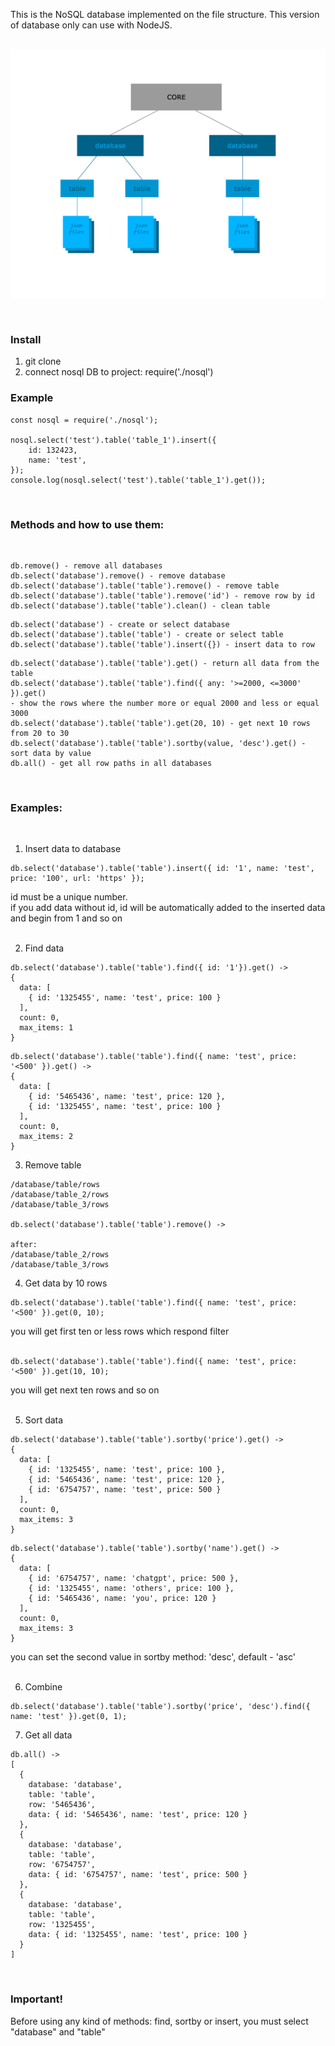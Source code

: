 This is the NoSQL database implemented on the file structure. This version of database only can use with NodeJS.
<br><br>

![database_structure](./database_structure.png "Database Structure")

<br>

### Install

1. git clone
2. connect nosql DB to project: require('./nosql')

### Example

```
const nosql = require('./nosql');

nosql.select('test').table('table_1').insert({
    id: 132423,
    name: 'test',
});
console.log(nosql.select('test').table('table_1').get());
```

<br>

### Methods and how to use them:
<br>

```
db.remove() - remove all databases
db.select('database').remove() - remove database
db.select('database').table('table').remove() - remove table
db.select('database').table('table').remove('id') - remove row by id
db.select('database').table('table').clean() - clean table
```
```
db.select('database') - create or select database
db.select('database').table('table') - create or select table
db.select('database').table('table').insert({}) - insert data to row
```
```
db.select('database').table('table').get() - return all data from the table
db.select('database').table('table').find({ any: '>=2000, <=3000' }).get()
- show the rows where the number more or equal 2000 and less or equal 3000
db.select('database').table('table').get(20, 10) - get next 10 rows from 20 to 30
db.select('database').table('table').sortby(value, 'desc').get() - sort data by value
db.all() - get all row paths in all databases
```

<br>

### Examples:
<br>

1. Insert data to database
```
db.select('database').table('table').insert({ id: '1', name: 'test', price: '100', url: 'https' });
```
id must be a unique number.\
if you add data without id, id will be automatically added to the inserted data and begin from 1 and so on
<br><br>

2. Find data
```
db.select('database').table('table').find({ id: '1'}).get() ->
{
  data: [
    { id: '1325455', name: 'test', price: 100 }
  ],
  count: 0,
  max_items: 1
}
```
```
db.select('database').table('table').find({ name: 'test', price: '<500' }).get() ->
{
  data: [
    { id: '5465436', name: 'test', price: 120 },
    { id: '1325455', name: 'test', price: 100 }
  ],
  count: 0,
  max_items: 2
}
```
3. Remove table
```
/database/table/rows
/database/table_2/rows
/database/table_3/rows

db.select('database').table('table').remove() ->

after:
/database/table_2/rows
/database/table_3/rows
```
4. Get data by 10 rows
```
db.select('database').table('table').find({ name: 'test', price: '<500' }).get(0, 10);
```
you will get first ten or less rows which respond filter
<br><br>

```
db.select('database').table('table').find({ name: 'test', price: '<500' }).get(10, 10);
```
you will get next ten rows and so on
<br><br>

5. Sort data
```
db.select('database').table('table').sortby('price').get() ->
{
  data: [
    { id: '1325455', name: 'test', price: 100 },
    { id: '5465436', name: 'test', price: 120 },
    { id: '6754757', name: 'test', price: 500 }
  ],
  count: 0,
  max_items: 3
}
```
```
db.select('database').table('table').sortby('name').get() ->
{
  data: [
    { id: '6754757', name: 'chatgpt', price: 500 },
    { id: '1325455', name: 'others', price: 100 },
    { id: '5465436', name: 'you', price: 120 }
  ],
  count: 0,
  max_items: 3
}
```
you can set the second value in sortby method: 'desc', default - 'asc'
<br><br>

6. Combine
```
db.select('database').table('table').sortby('price', 'desc').find({ name: 'test' }).get(0, 1);
```

7. Get all data
```
db.all() ->
[
  {
    database: 'database',
    table: 'table',
    row: '5465436',
    data: { id: '5465436', name: 'test', price: 120 }
  },
  {
    database: 'database',
    table: 'table',
    row: '6754757',
    data: { id: '6754757', name: 'test', price: 500 }
  },
  {
    database: 'database',
    table: 'table',
    row: '1325455',
    data: { id: '1325455', name: 'test', price: 100 }
  }
]
```

<br>

### Important!
Before using any kind of methods: find, sortby or insert, you must select "database" and "table"
